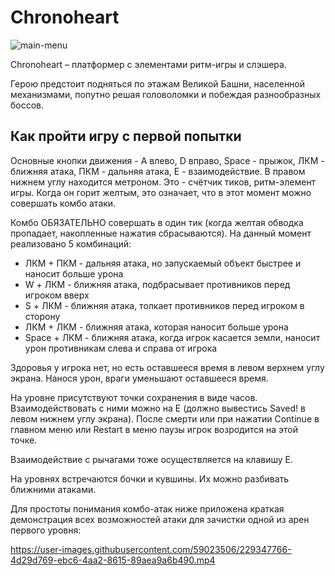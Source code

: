 # Chronoheart
![main-menu](https://user-images.githubusercontent.com/59023506/229347046-0618c414-57d4-4106-b0fd-588fa723e308.png)

Chronoheart – платформер с элементами ритм-игры и слэшера.

Герою предстоит подняться по этажам Великой Башни, населенной механизмами, попутно решая головоломки и побеждая разнообразных боссов. 

## Как пройти игру с первой попытки

Основные кнопки движения - A влево, D вправо, Space - прыжок, ЛКМ - ближняя атака, ПКМ - дальняя атака, E - взаимодействие.
В правом нижнем углу находится метроном. Это - счётчик тиков, ритм-элемент игры. Когда он горит желтым, это означает, что в этот момент можно совершать комбо атаки. 

Комбо ОБЯЗАТЕЛЬНО совершать в один тик (когда желтая обводка пропадает, накопленные нажатия сбрасываются). На данный момент реализовано 5 комбинаций:
- ЛКМ + ПКМ - дальняя атака, но запускаемый объект быстрее и наносит больше урона
- W + ЛКМ - ближняя атака, подбрасывает противников перед игроком вверх
- S + ЛКМ - ближняя атака, толкает противников перед игроком в сторону
- ЛКМ + ЛКМ - ближняя атака, которая наносит больше урона
- Space + ЛКМ - ближняя атака, когда игрок касается земли, наносит урон противникам слева и справа от игрока

Здоровья у игрока нет, но есть оставшееся время в левом верхнем углу экрана. Нанося урон, враги уменьшают оставшееся время.

На уровне присутствуют точки сохранения в виде часов. Взаимодействовать с ними можно на E (должно вывестись Saved! в левом нижнем углу экрана). После смерти или при нажатии Continue в главном меню или Restart в меню паузы игрок возродится на этой точке.

Взаимодействие с рычагами тоже осуществляется на клавишу E.

На уровнях встречаются бочки и кувшины. Их можно разбивать ближними атаками.

Для простоты понимания комбо-атак ниже приложена краткая демонстрация всех возможностей атаки для зачистки одной из арен первого уровня:



https://user-images.githubusercontent.com/59023506/229347766-4d29d769-ebc6-4aa2-8615-89aea9a6b490.mp4

